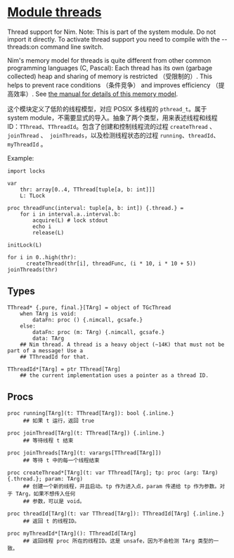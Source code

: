 [Module threads](http://nim-lang.org/docs/threads.html)                                                
==================

Thread support for Nim. Note: This is part of the system module. Do not import it directly. 
To activate thread support you need to compile with the --threads:on command line switch.

Nim's memory model for threads is quite different from other common programming languages (C, 
Pascal): Each thread has its own (garbage collected) heap and sharing of memory is restricted
（受限制的）. This helps to prevent race conditions （条件竞争） and improves efficiency （提高效率）. 
See [the manual for details of this memory model](http://nim-lang.org/docs/manual.html#threads).

这个模块定义了低阶的线程模型，对应 POSIX 多线程的 `pthread_t`。属于 system module，不需要显式的导入。抽象了两个类型，用来表述线程和线程ID：`TThread`、`TThreadId`。包含了创建和控制线程流的过程 `createThread` 、`joinThread` 、` joinThreads`，以及检测线程状态的过程 `running`、`threadId`、`myThreadId`  。

Example:

```
import locks

var
    thr: array[0..4, TThread[tuple[a, b: int]]]
    L: TLock

proc threadFunc(interval: tuple[a, b: int]) {.thread.} =
    for i in interval.a..interval.b:
        acquire(L) # lock stdout
        echo i
        release(L)

initLock(L)

for i in 0..high(thr):
      createThread(thr[i], threadFunc, (i * 10, i * 10 + 5))
joinThreads(thr)
```


Types
-------

```
TThread* {.pure, final.}[TArg] = object of TGcThread  
    when TArg is void: 
        dataFn: proc () {.nimcall, gcsafe.}
    else: 
        dataFn: proc (m: TArg) {.nimcall, gcsafe.}
        data: TArg
    ## Nim thread. A thread is a heavy object (~14K) that must not be part of a message! Use a 
    ## TThreadId for that.

TThreadId*[TArg] = ptr TThread[TArg]
    ## the current implementation uses a pointer as a thread ID.
```

Procs
---------

```
proc running[TArg](t: TThread[TArg]): bool {.inline.}
     ## 如果 t 运行，返回 true

proc joinThread[TArg](t: TThread[TArg]) {.inline.}
     ## 等待线程 t 结束

proc joinThreads[TArg](t: varargs[TThread[TArg]])
     ## 等待 t 中的每一个线程结束

proc createThread*[TArg](t: var TThread[TArg]; tp: proc (arg: TArg) {.thread.}; param: TArg)
     ## 创建一个新的线程，并且启动。tp 作为进入点，param 传递给 tp 作为参数。对于 TArg，如果不想传入任何
     ## 参数，可以是 void。

proc threadId[TArg](t: var TThread[TArg]): TThreadId[TArg] {.inline.}
     ## 返回 t 的线程ID。

proc myThreadId*[TArg](): TThreadId[TArg]
     ## 返回线程 proc 所在的线程ID。这是 unsafe，因为不会检测 TArg 类型的一致。
```

